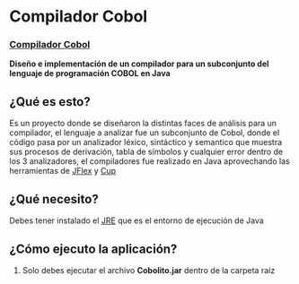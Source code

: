 # Compilador Cobol

### [Compilador Cobol](http://spantons.github.io/Compilador_Cobol)

**Diseño e implementación de un compilador para un subconjunto del lenguaje de programación COBOL en Java**

## ¿Qué es esto?
Es un proyecto donde se diseñaron la distintas faces de análisis para un compilador, el lenguaje a analizar fue un subconjunto de Cobol, donde el código pasa por un analizador léxico, sintáctico y semantico que muestra sus procesos de derivación, tabla de símbolos y cualquier error dentro de los 3 analizadores, el compiladores fue realizado en Java aprovechando las herramientas de [JFlex](http://jflex.de/) y [Cup](http://www.cs.princeton.edu/~appel/modern/java/CUP/)

## ¿Qué necesito?
Debes tener instalado el [JRE](http://www.java.com/es/download/) que es el entorno de ejecución de Java

## ¿Cómo ejecuto la aplicación?
 1. Solo debes ejecutar el archivo **Cobolito.jar** dentro de la carpeta raíz 
